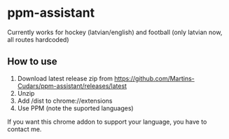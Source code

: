 # ppm-assistant

Currently works for hockey (latvian/english) and football (only latvian now, all routes hardcoded)

## How to use

1. Download latest release zip from https://github.com/Martins-Cudars/ppm-assistant/releases/latest
2. Unzip
3. Add /dist to chrome://extensions
4. Use PPM (note the suported languages)

If you want this chrome addon to support your language, you have to contact me.
